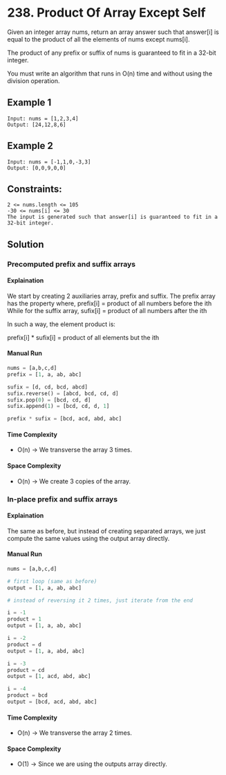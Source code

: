 # 238. Product Of Array Except Self

Given an integer array nums, return an array answer such that answer[i] is equal to the product of all the elements of nums except nums[i].

The product of any prefix or suffix of nums is guaranteed to fit in a 32-bit integer.

You must write an algorithm that runs in O(n) time and without using the division operation.

## Example 1

```shell
Input: nums = [1,2,3,4]
Output: [24,12,8,6]
```

## Example 2

```shell
Input: nums = [-1,1,0,-3,3]
Output: [0,0,9,0,0]
```

## Constraints:

```shell
2 <= nums.length <= 105
-30 <= nums[i] <= 30
The input is generated such that answer[i] is guaranteed to fit in a 32-bit integer.
```

## Solution

### Precomputed prefix and suffix arrays

#### Explaination

We start by creating 2 auxiliaries array, prefix and suffix.
The prefix array has the property where,
prefix[i] = product of all numbers before the ith
While for the suffix array,
sufix[i] = product of all numbers after the ith

In such a way, the element product is:

prefix[i] * sufix[i] = product of all elements but the ith

#### Manual Run

```python
nums = [a,b,c,d]
prefix = [1, a, ab, abc]

sufix = [d, cd, bcd, abcd]
sufix.reverse() = [abcd, bcd, cd, d]
sufix.pop(0) = [bcd, cd, d]
sufix.append(1) = [bcd, cd, d, 1]

prefix * sufix = [bcd, acd, abd, abc]
```

#### Time Complexity

- O(n) -> We transverse the array 3 times.

#### Space Complexity

- O(n) -> We create 3 copies of the array.

### In-place prefix and suffix arrays

#### Explaination

The same as before, but instead of creating separated arrays,
we just compute the same values using the output array directly.

#### Manual Run

```python
nums = [a,b,c,d]

# first loop (same as before)
output = [1, a, ab, abc]

# instead of reversing it 2 times, just iterate from the end

i = -1
product = 1
output = [1, a, ab, abc]

i = -2
product = d
output = [1, a, abd, abc]

i = -3
product = cd
output = [1, acd, abd, abc]

i = -4
product = bcd
output = [bcd, acd, abd, abc]
```

#### Time Complexity

- O(n) -> We transverse the array 2 times.

#### Space Complexity

- O(1) -> Since we are using the outputs array directly.
